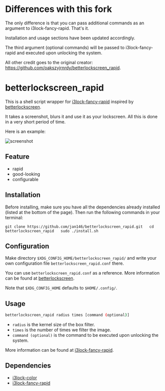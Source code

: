 # Differences with this fork

The only difference is that you can pass additional commands as an argument to i3lock-fancy-rapid. That's it.

Installation and usage sections have been updated accordingly.
  
The third argument (optional commands) will be passed to i3lock-fancy-rapid and executed upon unlocking the system.

All other credit goes to the original creator:
https://github.com/oakszyjrnrdy/betterlockscreen_rapid.

# betterlockscreen_rapid

This is a shell script wrapper for [i3lock-fancy-rapid][] inspired by [betterlockscreen][].

It takes a screenshot, blurs it and use it as your lockscreen. All this is done in a very short period of time.

Here is an example:

![screenshot](screenshot.png)

## Feature

- rapid
- good-looking
- configurable

## Installation

Before installing, make sure you have all the dependencies already installed (listed at the bottom of the page).
Then run the following commands in your terminal:

`git clone https://github.com/jan146/betterlockscreen_rapid.git  
cd betterlockscreen_rapid  
sudo ./install.sh`

## Configuration

Make directory `$XDG_CONFIG_HOME/betterlockscreen_rapid/` and write your own configuration file `betterlockscreen_rapid.conf` there.

You can use `betterlockscreen_rapid.conf` as a reference. More information can be found at [betterlockscreen][].

Note that `$XDG_CONFIG_HOME` defaults to `$HOME/.config/`.

## Usage

```bash
betterlockscreen_rapid radius times [command (optional)]
```

- `radius` is the kernel size of the box filter.
- `times` is the number of times we filter the image.
- `command (optional)` is the command to be executed upon unlocking the system.

More information can be found at [i3lock-fancy-rapid][].

## Dependencies

- [i3lock-color][]
- [i3lock-fancy-rapid][]

[i3lock-color]: https://github.com/Raymo111/i3lock-color
[i3lock-fancy-rapid]: https://github.com/yvbbrjdr/i3lock-fancy-rapid
[betterlockscreen]: https://github.com/pavanjadhaw/betterlockscreen
